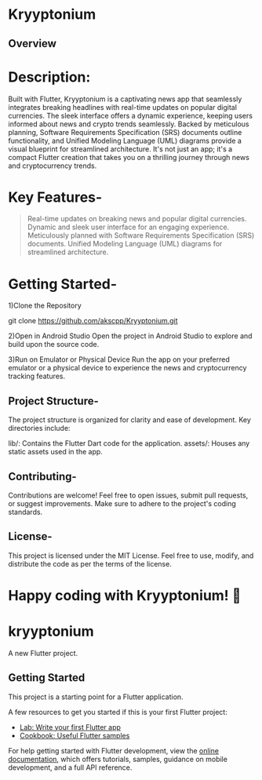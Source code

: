 # Kryyptonium

## Overview

# Description:
Built with Flutter, Kryyptonium is a captivating news app that seamlessly integrates breaking headlines with real-time updates on popular digital currencies. The sleek interface offers a dynamic experience, keeping users informed about news and crypto trends seamlessly. Backed by meticulous planning, Software Requirements Specification (SRS) documents outline functionality, and Unified Modeling Language (UML) diagrams provide a visual blueprint for streamlined architecture. It's not just an app; it's a compact Flutter creation that takes you on a thrilling journey through news and cryptocurrency trends.

# Key Features-
> Real-time updates on breaking news and popular digital currencies.
> Dynamic and sleek user interface for an engaging experience.
> Meticulously planned with Software Requirements Specification (SRS) documents.
> Unified Modeling Language (UML) diagrams for streamlined architecture.

# Getting Started-
1)Clone the Repository

git clone https://github.com/akscpp/Kryyptonium.git

2)Open in Android Studio
Open the project in Android Studio to explore and build upon the source code.

3)Run on Emulator or Physical Device
Run the app on your preferred emulator or a physical device to experience the news and cryptocurrency tracking features.

## Project Structure-
The project structure is organized for clarity and ease of development. Key directories include:

lib/: Contains the Flutter Dart code for the application.
assets/: Houses any static assets used in the app.

## Contributing-
Contributions are welcome! Feel free to open issues, submit pull requests, or suggest improvements. Make sure to adhere to the project's coding standards.

## License-
This project is licensed under the MIT License. Feel free to use, modify, and distribute the code as per the terms of the license.

# Happy coding with Kryyptonium! 🚀














# kryyptonium

A new Flutter project.

## Getting Started

This project is a starting point for a Flutter application.

A few resources to get you started if this is your first Flutter project:

- [Lab: Write your first Flutter app](https://docs.flutter.dev/get-started/codelab)
- [Cookbook: Useful Flutter samples](https://docs.flutter.dev/cookbook)

For help getting started with Flutter development, view the
[online documentation](https://docs.flutter.dev/), which offers tutorials,
samples, guidance on mobile development, and a full API reference.
